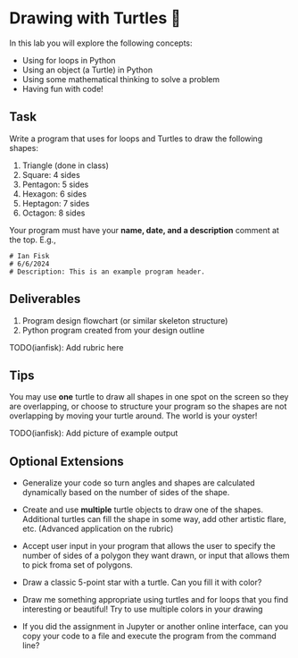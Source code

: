 # Drawing with Turtles 🐢

In this lab you will explore the following concepts:
- Using for loops in Python
- Using an object (a Turtle) in Python
- Using some mathematical thinking to solve a problem
- Having fun with code!

## Task

Write a program that uses for loops and Turtles to draw the following shapes:

1. Triangle (done in class)
1. Square: 4 sides
1. Pentagon: 5 sides
1. Hexagon: 6 sides
1. Heptagon: 7 sides
1. Octagon: 8 sides

Your program must have your **name, date, and a description** comment at the top. E.g.,

```
# Ian Fisk
# 6/6/2024
# Description: This is an example program header.
```

## Deliverables

1. Program design flowchart (or similar skeleton structure)
1. Python program created from your design outline

TODO(ianfisk): Add rubric here

## Tips

You may use **one** turtle to draw all shapes in one spot on the screen so they are overlapping, or choose to structure your program so the shapes are not overlapping by moving your turtle around. The world is your oyster!

TODO(ianfisk): Add picture of example output

## Optional Extensions

- Generalize your code so turn angles and shapes are calculated dynamically based on the number of sides of the shape.

- Create and use **multiple** turtle objects to draw one of the shapes. Additional turtles can fill the shape in some way, add other artistic flare, etc. (Advanced application on the rubric)

- Accept user input in your program that allows the user to specify the number of sides of a polygon they want drawn, or input that allows them to pick froma set of polygons.

- Draw a classic 5-point star with a turtle. Can you fill it with color?

- Draw me something appropriate using turtles and for loops that you find interesting or beautiful! Try to use multiple colors in your drawing

- If you did the assignment in Jupyter or another online interface, can you copy your code to a file and execute the program from the command line?
